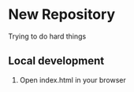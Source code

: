 # New Repository

Trying to do hard things


## Local development

1. Open index.html in your browser